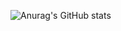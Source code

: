 ![Anurag's GitHub stats](https://github-readme-stats.vercel.app/api?username=rey-aquino&show_icons=true&theme=radical)